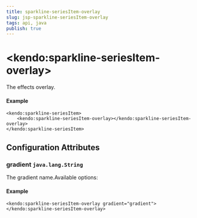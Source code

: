 ```yaml
---
title: sparkline-seriesItem-overlay
slug: jsp-sparkline-seriesItem-overlay
tags: api, java
publish: true
---
```


# \<kendo:sparkline-seriesItem-overlay\>

The effects overlay.

#### Example
    <kendo:sparkline-seriesItem>
        <kendo:sparkline-seriesItem-overlay></kendo:sparkline-seriesItem-overlay>
    </kendo:sparkline-seriesItem>

## Configuration Attributes

### gradient `java.lang.String`

The gradient name.Available options:

#### Example
    <kendo:sparkline-seriesItem-overlay gradient="gradient">
    </kendo:sparkline-seriesItem-overlay>

 

